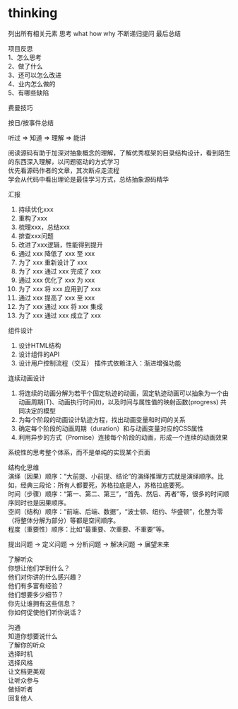 # thinking

列出所有相关元素 思考 what how why 不断递归提问 最后总结

项目反思  
1、怎么思考  
2、做了什么  
3、还可以怎么改进  
4、业内怎么做的  
5、有哪些缺陷  

费曼技巧

按日/按事件总结

听过 => 知道 => 理解 => 能讲

阅读源码有助于加深对抽象概念的理解，了解优秀框架的目录结构设计，看到陌生的东西深入理解，以问题驱动的方式学习  
优先看源码作者的文章，其次断点走流程  
学会从代码中看出理论是最佳学习方式，总结抽象源码精华  

汇报  
 1. 持续优化xxx 
 2. 重构了xxx 
 3. 梳理xxx，总结xxx 
 4. 排查xxx问题 
 5. 改进了xxx逻辑，性能得到提升 
 6. 通过 xxx 降低了 xxx 至 xxx 
 7. 为了 xxx 重新设计了 xxx 
 8. 为了 xxx 通过 xxx 完成了 xxx 
 9. 通过 xxx 优化了 xxx 为 xxx 
 10. 为了 xxx 将 xxx 应用到了 xxx 
 11. 通过 xxx 提高了 xxx 至 xxx 
 12. 为了 xxx 通过 xxx 将 xxx 集成 
 13. 为了 xxx 通过 xxx 成立了 xxx

组件设计
1. 设计HTML结构
2. 设计组件的API
3. 设计用户控制流程（交互）
插件式依赖注入：渐进增强功能  

连续动画设计
1. 将连续的动画分解为若干个固定轨迹的动画，固定轨迹动画可以抽象为一个由动画周期(T)、动画执行时间(t)，以及时间与属性值的映射函数(progress) 共同决定的模型
2. 为每个阶段的动画设计轨迹方程，找出动画变量和时间的关系
3. 确定每个阶段的动画周期（duration）和与动画变量对应的CSS属性
4. 利用异步的方式（Promise）连接每个阶段的动画，形成一个连续的动画效果

系统性的思考整个体系，而不是单纯的实现某个页面


结构化思维  
演绎（因果）顺序：“大前提、小前提、结论”的演绎推理方式就是演绎顺序。比如，经典三段论：所有人都要死，苏格拉底是人，苏格拉底要死。  
时间（步骤）顺序：“第一、第二、第三”，“首先、然后、再者”等，很多的时间顺序同时也是因果顺序。  
空间（结构）顺序：“前端、后端、数据”，“波士顿、纽约、华盛顿”，化整为零（将整体分解为部分）等都是空间顺序。  
程度（重要性）顺序：比如“最重要、次重要、不重要”等。  

提出问题 -> 定义问题 -> 分析问题 -> 解决问题 -> 展望未来  

了解听众  
你想让他们学到什么？  
他们对你讲的什么感兴趣？  
他们有多富有经验？  
他们想要多少细节？  
你先让谁拥有这些信息？  
你如何促使他们听你说话？  

沟通  
知道你想要说什么  
了解你的听众  
选择时机  
选择风格  
让文档更美观  
让听众参与  
做倾听者  
回复他人  
